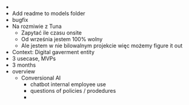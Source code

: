 -
- Add readme to models folder
- bugfix
- Na rozmiwie z Tuna
	- Zapytać ile czasu onsite
	- Od września jestem 100% wolny
	- Ale jestem w nie bilowalnym projekcie więc możemy figure it out
- Context: Digital gaverment entity
- 3 usecase, MVPs
- 3 months
- overview
	- Conversional AI
		- chatbot internal employee use
		- questions of policies / prodedures
		-